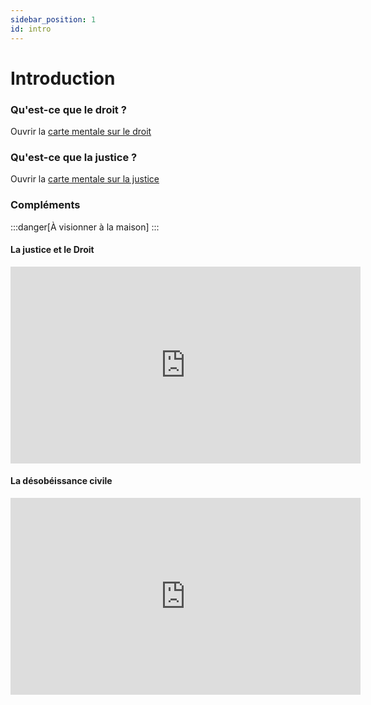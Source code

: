 ```yaml
---
sidebar_position: 1
id: intro
---
```

# Introduction

### Qu'est-ce que le droit ?
Ouvrir la [carte mentale sur le droit](https://profauda.fr/schemas/cartes/droit.html)

### Qu'est-ce que la justice ?
Ouvrir la [carte mentale sur la justice](https://profauda.fr/schemas/cartes/justice.html)

### Compléments

:::danger[À visionner à la maison]
:::

#### La justice et le Droit

<iframe width="560" height="315" src="https://www.youtube.com/embed/oBnaI_LTt7Q" title="YouTube video player" frameborder="0" allow="accelerometer; autoplay; clipboard-write; encrypted-media; gyroscope; picture-in-picture; web-share" allowfullscreen></iframe>

#### La désobéissance civile

<iframe width="560" height="315" src="https://www.youtube.com/embed/mwTUX8cab1o" title="YouTube video player" frameborder="0" allow="accelerometer; autoplay; clipboard-write; encrypted-media; gyroscope; picture-in-picture; web-share" allowfullscreen></iframe>